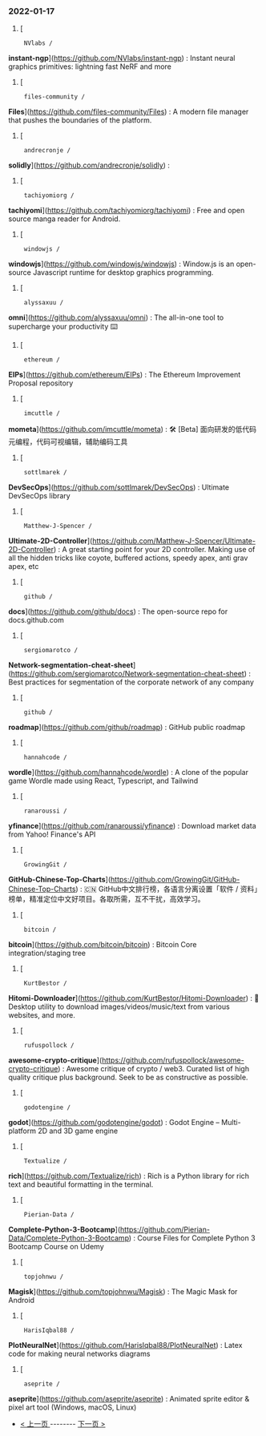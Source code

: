 ### 2022-01-17 
1. [
    

        NVlabs /
**instant-ngp**](https://github.com/NVlabs/instant-ngp) : Instant neural graphics primitives: lightning fast NeRF and more
1. [
    

        files-community /
**Files**](https://github.com/files-community/Files) : A modern file manager that pushes the boundaries of the platform.
1. [
    

        andrecronje /
**solidly**](https://github.com/andrecronje/solidly) : 
1. [
    

        tachiyomiorg /
**tachiyomi**](https://github.com/tachiyomiorg/tachiyomi) : Free and open source manga reader for Android.
1. [
    

        windowjs /
**windowjs**](https://github.com/windowjs/windowjs) : Window.js is an open-source Javascript runtime for desktop graphics programming.
1. [
    

        alyssaxuu /
**omni**](https://github.com/alyssaxuu/omni) : The all-in-one tool to supercharge your productivity ⌨️
1. [
    

        ethereum /
**EIPs**](https://github.com/ethereum/EIPs) : The Ethereum Improvement Proposal repository
1. [
    

        imcuttle /
**mometa**](https://github.com/imcuttle/mometa) : 🛠 [Beta] 面向研发的低代码元编程，代码可视编辑，辅助编码工具
1. [
    

        sottlmarek /
**DevSecOps**](https://github.com/sottlmarek/DevSecOps) : Ultimate DevSecOps library
1. [
    

        Matthew-J-Spencer /
**Ultimate-2D-Controller**](https://github.com/Matthew-J-Spencer/Ultimate-2D-Controller) : A great starting point for your 2D controller. Making use of all the hidden tricks like coyote, buffered actions, speedy apex, anti grav apex, etc
1. [
    

        github /
**docs**](https://github.com/github/docs) : The open-source repo for docs.github.com
1. [
    

        sergiomarotco /
**Network-segmentation-cheat-sheet**](https://github.com/sergiomarotco/Network-segmentation-cheat-sheet) : Best practices for segmentation of the corporate network of any company
1. [
    

        github /
**roadmap**](https://github.com/github/roadmap) : GitHub public roadmap
1. [
    

        hannahcode /
**wordle**](https://github.com/hannahcode/wordle) : A clone of the popular game Wordle made using React, Typescript, and Tailwind
1. [
    

        ranaroussi /
**yfinance**](https://github.com/ranaroussi/yfinance) : Download market data from Yahoo! Finance's API
1. [
    

        GrowingGit /
**GitHub-Chinese-Top-Charts**](https://github.com/GrowingGit/GitHub-Chinese-Top-Charts) : 🇨🇳 GitHub中文排行榜，各语言分离设置「软件 / 资料」榜单，精准定位中文好项目。各取所需，互不干扰，高效学习。
1. [
    

        bitcoin /
**bitcoin**](https://github.com/bitcoin/bitcoin) : Bitcoin Core integration/staging tree
1. [
    

        KurtBestor /
**Hitomi-Downloader**](https://github.com/KurtBestor/Hitomi-Downloader) : 🍰 Desktop utility to download images/videos/music/text from various websites, and more.
1. [
    

        rufuspollock /
**awesome-crypto-critique**](https://github.com/rufuspollock/awesome-crypto-critique) : Awesome critique of crypto / web3. Curated list of high quality critique plus background. Seek to be as constructive as possible.
1. [
    

        godotengine /
**godot**](https://github.com/godotengine/godot) : Godot Engine – Multi-platform 2D and 3D game engine
1. [
    

        Textualize /
**rich**](https://github.com/Textualize/rich) : Rich is a Python library for rich text and beautiful formatting in the terminal.
1. [
    

        Pierian-Data /
**Complete-Python-3-Bootcamp**](https://github.com/Pierian-Data/Complete-Python-3-Bootcamp) : Course Files for Complete Python 3 Bootcamp Course on Udemy
1. [
    

        topjohnwu /
**Magisk**](https://github.com/topjohnwu/Magisk) : The Magic Mask for Android
1. [
    

        HarisIqbal88 /
**PlotNeuralNet**](https://github.com/HarisIqbal88/PlotNeuralNet) : Latex code for making neural networks diagrams
1. [
    

        aseprite /
**aseprite**](https://github.com/aseprite/aseprite) : Animated sprite editor & pixel art tool (Windows, macOS, Linux) 

- [ < 上一页 ](https://github.com/able8/github-trending-daily-record/blob/master/2022-01-16.md) -------- [ 下一页 > ](https://github.com/able8/github-trending-daily-record/blob/master/2022-01-18.md)